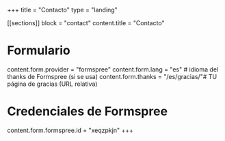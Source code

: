 +++
title = "Contacto"
type  = "landing"

[[sections]]
block = "contact"
content.title = "Contacto"

# Formulario
content.form.provider = "formspree"
content.form.lang     = "es"          # idioma del thanks de Formspree (si se usa)
content.form.thanks   = "/es/gracias/"# TU página de gracias (URL relativa)

# Credenciales de Formspree
content.form.formspree.id = "xeqzpkjn"
+++
